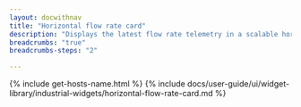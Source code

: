```yaml
---
layout: docwithnav
title: "Horizontal flow rate card"
description: "Displays the latest flow rate telemetry in a scalable horizontal layout."
breadcrumbs: "true"
breadcrumbs-steps: "2"

---
```

{% include get-hosts-name.html %}
{% include docs/user-guide/ui/widget-library/industrial-widgets/horizontal-flow-rate-card.md %}
